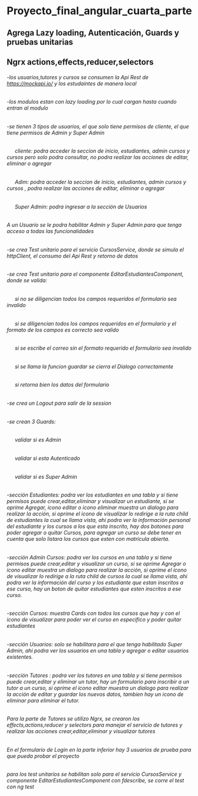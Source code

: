# Proyecto_final_angular_cuarta_parte
## Agrega Lazy loading, Autenticación, Guards y pruebas unitarias
## Ngrx actions,effects,reducer,selectors
###### -los usuarios,tutores y cursos se consumen la Api Rest de https://mockapi.io/  y los estudaintes de manera local
###### -los modulos estan con lazy loading por lo cual cargan hasta cuando entran al modulo
###### -se tienen 3 tipos de usuarios, el que solo tiene permisos de cliente, el que tiene permisos de Admin y Super Admin
  ###### &ensp; &ensp; cliente: podra acceder la seccion de inicio, estudiantes, admin cursos y cursos pero solo podra consultar, no podra  realizar las acciones de editar, eliminar  o agregar
  ###### &ensp; &ensp; Adim: podra acceder la seccion de inicio, estudiantes, admin cursos y cursos , podra realizar las acciones de editar, eliminar  o agregar
  ###### &ensp; &ensp; Super Admin: podra ingresar a la sección de Usuarios
 ###### A un Usuario se le podra habilitar Admin y Super Admin para que tenga acceso a todas las funcionalidades 
###### -se crea Test unitario para el servicio CursosService, donde se simula el httpClient, el consumo del Api Rest y retorno de datos
###### -se crea Test unitario para el componente EditarEstudiantesComponent, donde se valida:
  ###### &ensp; &ensp; si no se diligencian todos los campos requeridos el formulario sea invalido
  ###### &ensp; &ensp; si se diligencian todos los campos requeridos en el formulario y el formato de los campos es correcto sea valido
  ###### &ensp; &ensp; si se escribe el correo sin el formato requerido el formulario sea invalido
  ###### &ensp; &ensp; si se llama la funcion guardar se cierra el Dialogo correctamente
  ###### &ensp; &ensp; si retorna bien los datos del formulario
###### -se crea un Logout para salir de la session
###### -se crean 3 Guards:
  ###### &ensp; &ensp; validar si es Admin
  ###### &ensp; &ensp; validar si esta Autenticado
  ###### &ensp; &ensp; validar si es Super Admin
###### -sección Estudiantes: podra ver los estudiantes en una tabla y si tiene permisos puede crear,editar,eliminar y visualizar un estudiante, si se oprime Agregar, icono editar o icono eliminar muestra un dialogo para realizar la acción, si oprime el icono de visualizar lo redirige a la ruta child de estudiantes la cual se llama   vista, ahi podra ver la información personal del estudiante y los cursos a los que esta inscrito, hay dos botones para poder agregar o quitar Cursos, para agregar un    curso se debe tener en cuenta que solo listara los cursos que esten con matricula abierta.
###### -sección Admin Cursos: podra ver los cursos en una tabla y si tiene permisos puede crear,editar y visualizar un curso, si se oprime Agregar o icono editar muestra un dialogo para realizar la acción, si oprime el icono de visualizar lo redirige a la ruta child de cursos la cual se llama vista, ahi podra ver la información del curso  y los estudiante que estan inscritos a ese curso, hay un boton de quitar estudiantes que esten inscritos a ese curso.
###### -sección Cursos: muestra Cards con todos los cursos que hay y con el icono de visualizar para poder ver el curso en especifico y poder quitar estudiantes
###### -sección Usuarios: solo se habilitara para el que tenga habilitado Super Admin, ahi podra ver los usuarios en una tabla y agregar o editar usuarios existentes.
###### -sección Tutores : podra ver los tutores en una tabla y si tiene permisos puede crear,editar y eliminar un tutor, hay un formulario para inscribir a un tutor a un curso, si oprime el icono editar muestra un dialogo para realizar la acción de editar y guardar los nuevos datos, tambien hay un icono de eliminar para eliminar el tutor.
###### Para la parte de Tutores se utilizo Ngrx, se crearon los effects,actions,reducer y selectors para manejar el servicio de tutores y realizar las acciones crear,editar,eliminar y visualizar  tutores
###### En el formulario de Login en la parte inferior hay 3 usuarios de prueba para que pueda probar el proyecto
###### para los test unitarios se habilitan solo para el servicio CursosService y componente EditarEstudiantesComponent con fdescribe, se corre el test con ng test
